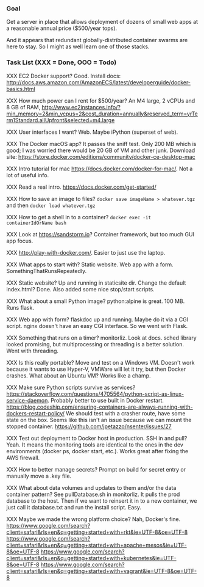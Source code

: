 ### Goal

Get a server in place that allows deployment of dozens of small web apps at a reasonable annual price ($500/year tops).

And it appears that redundant globally-distributed container swarms are here to stay. So I might as well learn one of those stacks.

### Task List (XXX = Done, OOO = Todo)

XXX EC2 Docker support? Good. Install docs: http://docs.aws.amazon.com/AmazonECS/latest/developerguide/docker-basics.html

XXX How much power can I rent for $500/year? An M4 large, 2 vCPUs and 8 GB of RAM, http://www.ec2instances.info/?min_memory=2&min_vcpus=2&cost_duration=annually&reserved_term=yrTerm1Standard.allUpfront&selected=m4.large

XXX User interfaces I want? Web. Maybe iPython (superset of web).

XXX The Docker macOS app? It passes the sniff test. Only 200 MB which is good; I was worried there would be 20 GB of VM and other junk. Download site: https://store.docker.com/editions/community/docker-ce-desktop-mac

XXX Intro tutorial for mac https://docs.docker.com/docker-for-mac/. Not a lot of useful info.

XXX Read a real intro. https://docs.docker.com/get-started/

XXX How to save an image to files? `docker save imageName > whatever.tgz` and then `docker load whatever.tgz`

XXX How to get a shell in to a container? `docker exec -it containerIdOrName bash`

XXX Look at https://sandstorm.io? Container framework, but too much GUI app focus.

XXX http://play-with-docker.com/. Easier to just use the laptop.

XXX What apps to start with? Static website. Web app with a form. SomethingThatRunsRepeatedly.

XXX Static website? Up and running in staticsite dir. Change the default index.html? Done. Also added some nice stop/start scripts.

XXX What about a small Python image? python:alpine is great. 100 MB. Runs flask.

XXX Web app with form? flaskdoc up and running. Maybe do it via a CGI script. nginx doesn't have an easy CGI interface. So we went with Flask.

XXX Something that runs on a timer? monitorliz. Look at docs. sched library looked promising, but multiprocessing or threading is a better solution. Went with threading.

XXX Is this really portable? Move and test on a Windows VM. Doesn't work because it wants to use Hyper-V, VMWare will let it try, but then Docker crashes. What about an Ubuntu VM? Works like a champ.

XXX Make sure Python scripts survive as services? https://stackoverflow.com/questions/4705564/python-script-as-linux-service-daemon. Probably better to use built in Docker restart. https://blog.codeship.com/ensuring-containers-are-always-running-with-dockers-restart-policy/ We should test with a crasher route, have some state on the box. Seems like this isn't an issue because we can mount the stopped container. https://github.com/jpetazzo/nsenter/issues/27

XXX Test out deployment to Docker host in production. SSH in and pull? Yeah. It means the monitoring tools are identical to the ones in the dev environments (docker ps, docker start, etc.). Works great after fixing the AWS firewall.

XXX How to better manage secrets? Prompt on build for secret entry or manually move a .key file.

XXX What about data volumes and updates to them and/or the data container pattern? See pullDatabase.sh in monitorliz. It pulls the prod database to the host. Then if we want to reinsert it in to a new container, we just call it database.txt and run the install script. Easy.

XXX Maybe we made the wrong platform choice? Nah, Docker's fine.
https://www.google.com/search?client=safari&rls=en&q=getting+started+with+rkt&ie=UTF-8&oe=UTF-8
https://www.google.com/search?client=safari&rls=en&q=getting+started+with+apache+mesos&ie=UTF-8&oe=UTF-8
https://www.google.com/search?client=safari&rls=en&q=getting+started+with+kubernetes&ie=UTF-8&oe=UTF-8
https://www.google.com/search?client=safari&rls=en&q=getting+started+with+vagrant&ie=UTF-8&oe=UTF-8